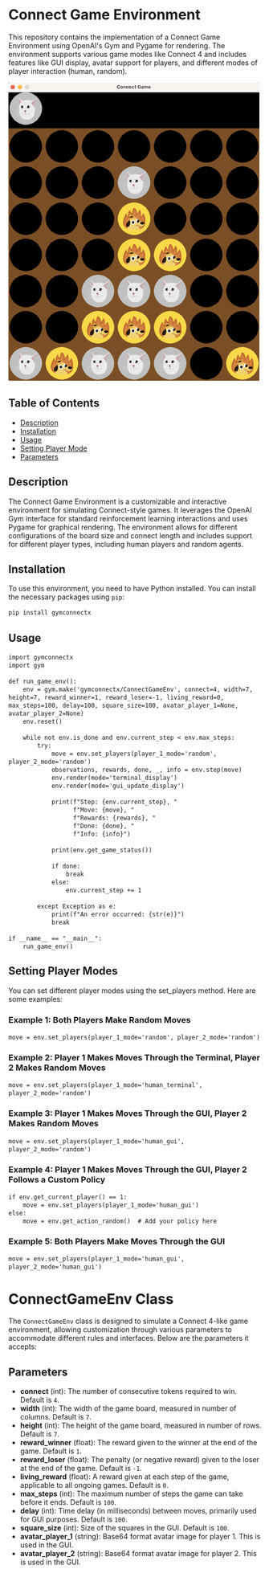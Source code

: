 # Connect Game Environment

This repository contains the implementation of a Connect Game Environment using OpenAI's Gym and Pygame for rendering. The environment supports various game modes like Connect 4 and includes features like GUI display, avatar support for players, and different modes of player interaction (human, random).


![demo.png](demo.png)

## Table of Contents

- [Description](#description)
- [Installation](#installation)
- [Usage](#usage)
- [Setting Player Mode](#setting-player-modes)
- [Parameters](#connectgameenv-class)

## Description

The Connect Game Environment is a customizable and interactive environment for simulating Connect-style games. It leverages the OpenAI Gym interface for standard reinforcement learning interactions and uses Pygame for graphical rendering. The environment allows for different configurations of the board size and connect length and includes support for different player types, including human players and random agents.

## Installation

To use this environment, you need to have Python installed. You can install the necessary packages using `pip`:

```bash
pip install gymconnectx
```

## Usage

```
import gymconnectx
import gym

def run_game_env():
    env = gym.make('gymconnectx/ConnectGameEnv', connect=4, width=7, height=7, reward_winner=1, reward_loser=-1, living_reward=0, max_steps=100, delay=100, square_size=100, avatar_player_1=None, avatar_player_2=None)
    env.reset()

    while not env.is_done and env.current_step < env.max_steps:
        try:
            move = env.set_players(player_1_mode='random', player_2_mode='random')
            observations, rewards, done, _, info = env.step(move)
            env.render(mode='terminal_display')
            env.render(mode='gui_update_display')

            print(f"Step: {env.current_step}, "
                  f"Move: {move}, "
                  f"Rewards: {rewards}, "
                  f"Done: {done}, "
                  f"Info: {info}")

            print(env.get_game_status())

            if done:
                break
            else:
                env.current_step += 1

        except Exception as e:
            print(f"An error occurred: {str(e)}")
            break

if __name__ == "__main__":
    run_game_env()
```

## Setting Player Modes
You can set different player modes using the set_players method. Here are some examples:

### Example 1: Both Players Make Random Moves
```
move = env.set_players(player_1_mode='random', player_2_mode='random')
```

### Example 2: Player 1 Makes Moves Through the Terminal, Player 2 Makes Random Moves
```
move = env.set_players(player_1_mode='human_terminal', player_2_mode='random')
```

### Example 3: Player 1 Makes Moves Through the GUI, Player 2 Makes Random Moves
```
move = env.set_players(player_1_mode='human_gui', player_2_mode='random')
```

### Example 4: Player 1 Makes Moves Through the GUI, Player 2 Follows a Custom Policy
```
if env.get_current_player() == 1:
    move = env.set_players(player_1_mode='human_gui')
else:
    move = env.get_action_random()  # Add your policy here
```

### Example 5: Both Players Make Moves Through the GUI
```
move = env.set_players(player_1_mode='human_gui', player_2_mode='human_gui')
```

# ConnectGameEnv Class

The `ConnectGameEnv` class is designed to simulate a Connect 4-like game environment, allowing customization through various parameters to accommodate different rules and interfaces. Below are the parameters it accepts:

## Parameters

- **connect** (int): The number of consecutive tokens required to win. Default is `4`.
- **width** (int): The width of the game board, measured in number of columns. Default is `7`.
- **height** (int): The height of the game board, measured in number of rows. Default is `7`.
- **reward_winner** (float): The reward given to the winner at the end of the game. Default is `1`.
- **reward_loser** (float): The penalty (or negative reward) given to the loser at the end of the game. Default is `-1`.
- **living_reward** (float): A reward given at each step of the game, applicable to all ongoing games. Default is `0`.
- **max_steps** (int): The maximum number of steps the game can take before it ends. Default is `100`.
- **delay** (int): Time delay (in milliseconds) between moves, primarily used for GUI purposes. Default is `100`.
- **square_size** (int): Size of the squares in the GUI. Default is `100`.
- **avatar_player_1** (string): Base64 format avatar image for player 1. This is used in the GUI.
- **avatar_player_2** (string): Base64 format avatar image for player 2. This is used in the GUI.
